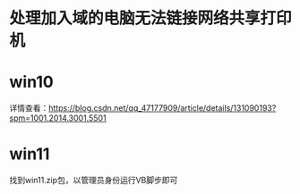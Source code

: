 # 处理加入域的电脑无法链接网络共享打印机

# win10
详情查看：https://blog.csdn.net/qq_47177909/article/details/131090193?spm=1001.2014.3001.5501

# win11
找到win11.zip包，以管理员身份运行VB脚步即可
